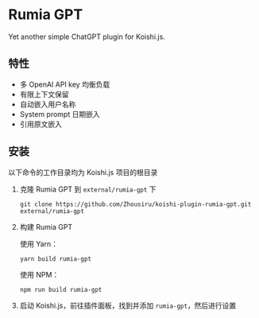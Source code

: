 # Rumia GPT

Yet another simple ChatGPT plugin for Koishi.js.

## 特性

- 多 OpenAI API key 均衡负载
- 有限上下文保留
- 自动嵌入用户名称
- System prompt 日期嵌入
- 引用原文嵌入

## 安装

以下命令的工作目录均为 Koishi.js 项目的根目录

1. 克隆 Rumia GPT 到 `external/rumia-gpt` 下

   ```
   git clone https://github.com/Zhousiru/koishi-plugin-rumia-gpt.git external/rumia-gpt
   ```

2. 构建 Rumia GPT

   使用 Yarn：

   ```
   yarn build rumia-gpt
   ```

   使用 NPM：

   ```
   npm run build rumia-gpt
   ```

3. 启动 Koishi.js，前往插件面板，找到并添加 `rumia-gpt`，然后进行设置
